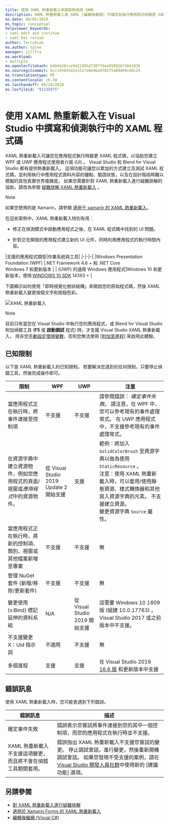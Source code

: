 ```yaml
---
title: 使用 XAML 熱重新載入來撰寫和偵測 XAML
description: XAML 熱重新載入或 XAML [編輯後繼續] 可讓您在執行應用程式時變更 XAML 程式碼
ms.date: 08/05/2019
ms.topic: conceptual
helpviewer_keywords:
- xaml edit and continue
- xaml hot reload
author: TerryGLee
ms.author: tglee
manager: jillfra
ms.workload:
- multiple
ms.openlocfilehash: b40da28cce9d2189b2f30ff6ea958926f3041836
ms.sourcegitcommit: bccc6503542e1517e0e96a9f02f5a89d69c60c25
ms.translationtype: MT
ms.contentlocale: zh-TW
ms.lasthandoff: 09/24/2020
ms.locfileid: "91135075"
---
```

# <a name="write-and-debug-running-xaml-code-with-xaml-hot-reload-in-visual-studio"></a>使用 XAML 熱重新載入在 Visual Studio 中撰寫和偵測執行中的 XAML 程式碼

XAML 熱重新載入可讓您在應用程式執行時變更 XAML 程式碼，以協助您建立 WPF 或 UWP 應用程式使用者介面 (UI) 。 Visual Studio 和 Blend for Visual Studio 都有提供熱重新載入。 這項功能可讓您以累加的方式建立及測試 XAML 程式碼，並利用執行中應用程式資料內容的優點、驗證狀態，以及在設計階段時難以模擬的其他真實世界複雜度。 如果您需要針對 XAML 熱重新載入進行疑難排解的協助，請改為參閱 [疑難排解 XAML 熱重新載入](xaml-hot-reload-troubleshooting.md) 。

> [!NOTE]
> 如果您使用的是 Xamarin，請參閱 [適用于 xamarin 的 XAML 熱重新載入](/xamarin/xamarin-forms/xaml/hot-reload)。

在這些案例中，XAML 熱重新載入特別有用：

* 修正在偵測模式中啟動應用程式之後，在 XAML 程式碼中找到的 UI 問題。

* 針對正在開發的應用程式建立新的 UI 元件，同時利用應用程式的執行時間內容。

|支援的應用程式類型|作業系統與工具|
|-|-|-|
|Windows Presentation Foundation (WPF) |.NET Framework 4.6 + 和 .NET Core</br>Windows 7 和更新版本 |
| (UWP) 的通用 Windows 應用程式|Windows 10 和更新版本，使用 [WINDOWS 10 SDK](https://developer.microsoft.com/windows/downloads/windows-10-sdk) 14393 + |

下圖顯示如何使用「即時視覺化樹狀結構」來開啟您的原始程式碼，然後 XAML 熱重新載入變更按鈕文字和按鈕色彩。

![XAML 熱重新載入](../debugger/media/xaml-hot-reload-using.gif)

> [!NOTE]
> 目前只有當您在 Visual Studio 中執行您的應用程式，或 Blend for Visual Studio 附加偵錯工具 (**F5** 或 **啟動調試** 程式) 時，才支援 Visual Studio XAML 熱重新載入。 除非您[手動設定環境變數](xaml-hot-reload-troubleshooting.md#verify-that-you-use-start-debugging-rather-than-attach-to-process)，否則您無法使用 [[附加至進程](../debugger/attach-to-running-processes-with-the-visual-studio-debugger.md)] 來啟用此體驗。

## <a name="known-limitations"></a>已知限制

以下是 XAML 熱重新載入的已知限制。 若要解決您遇到的任何限制，只要停止偵錯工具，然後完成操作即可。

|限制|WPF|UWP|注意|
|-|-|-|-|
|當應用程式正在執行時，將事件連接至控制項|不支援|不支援|請參閱錯誤： *確定事件失敗*。 請注意，在 WPF 中，您可以參考現有的事件處理常式。 在 UWP 應用程式中，不支援參考現有的事件處理常式。|
|在資源字典中建立資源物件，例如您應用程式的頁面/視窗或*應用程式*中的資源物件。|從 Visual Studio 2019 Update 2 開始支援|支援|範例：將加入 `SolidColorBrush` 至資源字典以做為使用 `StaticResource` 。</br>注意：使用 XAML 熱重新載入時，可以套用/使用靜態資源、樣式轉換器和其他寫入資源字典的元素。 不支援建立資源。</br> 變更資源字典 `Source` 屬性。|
|當應用程式正在執行時，將新的控制項、類別、視窗或其他檔案新增至專案|不支援|不支援|無|
|管理 NuGet 套件 (新增/移除/更新套件) |不支援|不支援|無|
|變更使用 {x:Bind} 標記延伸的資料系結|N/A|從 Visual Studio 2019 開始支援|這需要 Windows 10 1809 版 (組建 10.0.17763) 。 Visual Studio 2017 或之前版本中不支援。|
|不支援變更 X：Uid 指示詞|不適用|不支援|無|
|多個進程 | 支援 | 支援 | 在 Visual Studio 2019 [16.6 版](/visualstudio/releases/2019/release-notes-v16.6) 和更新版本中支援 |

## <a name="error-messages"></a>錯誤訊息

使用 XAML 熱重新載入時，您可能會遇到下列錯誤。

|錯誤訊息|描述|
|-|-|
|確定事件失敗|錯誤表示您嘗試將事件連接到您的其中一個控制項，而您的應用程式在執行時並不支援。|
|XAML 熱重新載入不支援這項變更，而且將不會在偵錯工具期間套用。|錯誤指出 XAML 熱重新載入不支援您嘗試的變更。 停止調試會話，進行變更，然後重新開機調試會話。 如果您發現不受支援的案例，請在 [Visual Studio 開發人員社群](https://developercommunity.visualstudio.com/spaces/8/index.html)中使用新的 [建議功能] 選項。 |

## <a name="see-also"></a>另請參閱

* [對 XAML 熱重新載入進行疑難排解](xaml-hot-reload-troubleshooting.md)
* [適用於 Xamarin.Forms 的 XAML 熱重新載入](/xamarin/xamarin-forms/xaml/hot-reload)
* [編輯後繼續 (Visual C#)](../debugger/edit-and-continue-visual-csharp.md)
